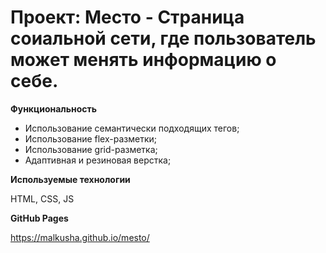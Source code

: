# Проект: Место - Страница соиальной сети, где пользователь может менять информацию о себе.

**Функциональность**

* Использование семантически подходящих тегов;
* Использование flex-разметки;
* Использование grid-разметка;
* Адаптивная и резиновая верстка;

**Используемые технологии**

HTML, CSS, JS

**GitHub Pages**

https://malkusha.github.io/mesto/
